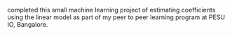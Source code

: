 completed this small machine learning project of estimating coefficients using the linear model as part of my peer to peer learning program at PESU IO, Bangalore.
